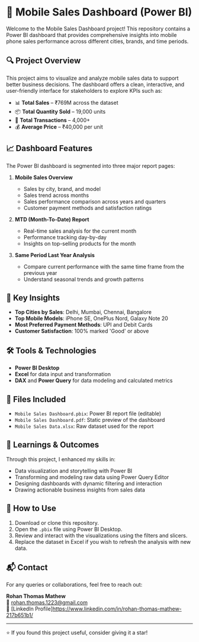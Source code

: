 # 📱 Mobile Sales Dashboard (Power BI)

Welcome to the Mobile Sales Dashboard project! This repository contains a Power BI dashboard that provides comprehensive insights into mobile phone sales performance across different cities, brands, and time periods.

## 🔍 Project Overview

This project aims to visualize and analyze mobile sales data to support better business decisions. The dashboard offers a clean, interactive, and user-friendly interface for stakeholders to explore KPIs such as:

- 📊 **Total Sales** – ₹769M across the dataset
- 📦 **Total Quantity Sold** – 19,000 units
- 🧾 **Total Transactions** – 4,000+
- 💰 **Average Price** – ₹40,000 per unit

## 📈 Dashboard Features

The Power BI dashboard is segmented into three major report pages:

1. **Mobile Sales Overview**  
   - Sales by city, brand, and model  
   - Sales trend across months  
   - Sales performance comparison across years and quarters  
   - Customer payment methods and satisfaction ratings

2. **MTD (Month-To-Date) Report**  
   - Real-time sales analysis for the current month  
   - Performance tracking day-by-day  
   - Insights on top-selling products for the month

3. **Same Period Last Year Analysis**  
   - Compare current performance with the same time frame from the previous year  
   - Understand seasonal trends and growth patterns

## 📍 Key Insights

- **Top Cities by Sales**: Delhi, Mumbai, Chennai, Bangalore  
- **Top Mobile Models**: iPhone SE, OnePlus Nord, Galaxy Note 20  
- **Most Preferred Payment Methods**: UPI and Debit Cards  
- **Customer Satisfaction**: 100% marked 'Good' or above

## 🛠️ Tools & Technologies

- **Power BI Desktop**
- **Excel** for data input and transformation
- **DAX** and **Power Query** for data modeling and calculated metrics

## 📂 Files Included

- `Mobile Sales Dashboard.pbix`: Power BI report file (editable)
- `Mobile Sales Dashboard.pdf`: Static preview of the dashboard
- `Mobile Sales Data.xlsx`: Raw dataset used for the report

## 🧠 Learnings & Outcomes

Through this project, I enhanced my skills in:

- Data visualization and storytelling with Power BI
- Transforming and modeling raw data using Power Query Editor
- Designing dashboards with dynamic filtering and interaction
- Drawing actionable business insights from sales data

## 📌 How to Use

1. Download or clone this repository.
2. Open the `.pbix` file using Power BI Desktop.
3. Review and interact with the visualizations using the filters and slicers.
4. Replace the dataset in Excel if you wish to refresh the analysis with new data.

## 📬 Contact

For any queries or collaborations, feel free to reach out:

**Rohan Thomas Mathew**  
📧 rohan.thomas.1223@gmail.com  
🔗 [LinkedIn Profile]https://www.linkedin.com/in/rohan-thomas-mathew-217b651b1/

---

⭐ If you found this project useful, consider giving it a star!

